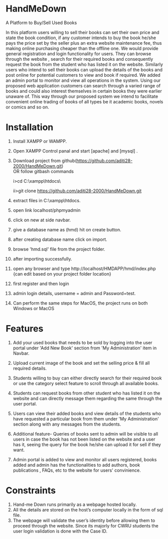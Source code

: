 # HandMeDown
A Platform to Buy/Sell Used Books

In this platform users willing to sell their books can set their own price and state the book condition, if any customer intends to buy the book he/she pays the price set by the seller plus an extra website maintenance fee, thus making online purchasing cheaper than the offline one. We would provide general registration and login functionality for users. They can browse through the website , search for their required books and consequently request the book from the student who has listed it on the website. Similarly users who intend to sell their books can upload the details of the books and post online for potential customers to view and book if required. We added an admin portal to monitor and view all operations in the system. Using our proposed web application customers can search through a varied range of books and could also interest themselves in certain books they were earlier unaware of. This way through our proposed system we intend to facilitate convenient online trading of books of all types be it academic books, novels or comics and so on.

# Installation

1. Install XAMPP or WAMPP.

2. Open XAMPP Control panal and start [apache] and [mysql] .

3. Download project from github(https://github.com/aditi28-2000/HandMeDown.git)  
    OR follow gitbash commands
    
    i>cd C:\\xampp\htdocs\
    
    ii>git clone https://github.com/aditi28-2000/HandMeDown.git
    
4. extract files in C:\\xampp\htdocs\.

5. open link localhost/phpmyadmin

6. click on new at side navbar.

7. give a database name as (hmd) hit on create button.

8. after creating database name click on import.

9. browse 'hmd.sql' file from the project folder.

10. after importing successfully.

11. open any browser and type http://localhost/HMDAPP/hmd/index.php {can edit based on your project folder location}

12. first register and then login

13. admin login details, username = admin and Password=test.

14. Can perform the same steps for MacOS, the project runs on both Windows or MacOS



# Features

1. Add your used books that needs to be sold by logging into the user portal under 'Add New Book' section from 'My Administration' item in Navbar.

2. Upload current image of the book and set the selling price & fill all required details.

3. Students willing to buy can either directly search for their required book or use the category select feature to scroll through all available books.

4. Students can request books from other student who has listed it on the website and can directly message them regarding the same through the user portal.

5. Users can view their added books and view details of the students who have requested a particular book from them under 'My Administration' section along with any messages from the students.

6.  Additional feature- Queries of books sent to admin will be visible to all users in case the book has not been listed on the website and a user has it, seeing the query for the book he/she can upload it for sell if they want.

7.  Admin portal is added to view and monitor all users registered, books added and admin has the functionalities to add authors, book publications , FAQs, etc to the website for users' convinience.

# Constraints

1. Hand-me Down runs primarily as a webpage hosted locally.
2. All the details are stored on the host’s computer locally in the form of sql file.
3. The webpage will validate the user’s identity before allowing them to proceed through the website. Since its majorly for CWRU students the user login validation is done with the Case ID.




